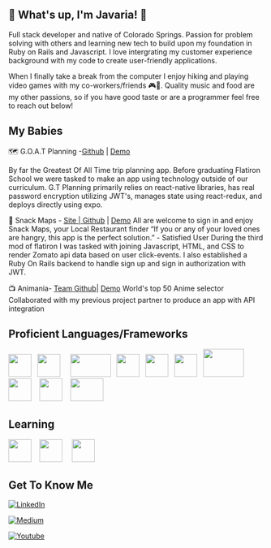 ## 🐐 What's up, I'm Javaria! 🐐

Full stack developer and native of Colorado Springs. Passion for problem solving with others and learning new tech to build upon my foundation in Ruby on Rails and Javascript. I love intergrating my customer experience background with my code to create user-friendly applications. 


When I finally take a break from the computer I enjoy hiking and playing video games with my co-workers/friends 🎮🌄. Quality music and food are my other passions, so if you have good taste or are a programmer feel free to reach out below!

## My Babies

🗺 G.O.A.T Planning -<a href="https://github.com/jay719/FlatironCapstone">Github</a> | <a href="https://www.youtube.com/watch?v=YSNof3v78aM&ab_channel=JavariaBrascom">Demo</a>

By far the Greatest Of All Time trip planning app. Before graduating Flatiron School we were tasked to make an app using technology outside of our curriculum. G.T Planning primarily relies on react-native libraries, has real password encryption utilizing JWT's, manages state using react-redux, and deploys directly using expo. 

🍴 Snack Maps - <a href="https://snack-maps-7.web.app/">Site | </a> <a href="https://github.com/jay719/mod3-project">Github</a> | <a href="https://www.youtube.com/watch?v=nVxz5scZzgA&ab_channel=JavariaBrascom">Demo</a>
All are welcome to sign in and enjoy Snack Maps, your Local Restaurant finder
“If you or any of your loved ones are hangry, this app is the perfect solution.” - Satisfied User
During the third mod of flatiron I was tasked with joining Javascript, HTML, and CSS to render Zomato api data based on user click-events. I also established a Ruby On Rails backend to handle sign up and sign in authorization with JWT.

📺 Animania- <a href="https://github.com/TheRealKevBot/Animania">Team Github</a>| <a href=" ">Demo</a>
 World's top 50 Anime selector
Collaborated with my previous project partner to produce an app with API integration


## Proficient Languages/Frameworks
<img src="https://upload.wikimedia.org/wikipedia/commons/thumb/9/99/Unofficial_JavaScript_logo_2.svg/1024px-Unofficial_JavaScript_logo_2.svg.png" width="45" height="45"/>&nbsp; &nbsp;<img src="https://cdn4.iconfinder.com/data/icons/logos-3/600/React.js_logo-512.png" width="45" height="45"/> &nbsp; &nbsp; <img src="https://www.dsmwebgeeks.com/app/uploads/2019/06/react-native.png" width="80" height="45"/>&nbsp; &nbsp;<img src="https://reactnavigation.org/img/spiro.svg" width="45" height="45"/>&nbsp; &nbsp;<img src="https://upload.wikimedia.org/wikipedia/commons/thumb/9/95/Vue.js_Logo_2.svg/1024px-Vue.js_Logo_2.svg.png" width="45" height="45"/>&nbsp; &nbsp;<img src="https://upload.wikimedia.org/wikipedia/commons/thumb/7/73/Ruby_logo.svg/396px-Ruby_logo.svg.png" width="45" height="45"/>&nbsp; &nbsp;<img src="https://www.vepsun.in/img/new-courses/ruby_on_rails.png" width="80" height="55"/>&nbsp; &nbsp; <img src="https://cdn.pixabay.com/photo/2017/08/05/11/16/logo-2582748_1280.png" width="" height="45"/> &nbsp; &nbsp;<img src="https://cdn.pixabay.com/photo/2017/08/05/11/16/logo-2582747_1280.png" width="45" height="45"/>&nbsp; &nbsp; <img src="https://sqlbackupandftp.com/blog/wp-content/uploads/2015/01/mysql-logo_2800x2800_pixels1.png" width="65" height="45"/>

## Learning 
<img src="https://upload.wikimedia.org/wikipedia/commons/thumb/c/c3/Python-logo-notext.svg/220px-Python-logo-notext.svg.png" width="45" height="45"/> &nbsp; &nbsp;<img src="https://i.imgur.com/eeYUFCO.png" width="45" height="45"/>
&nbsp; &nbsp; <img src="https://cdn4.iconfinder.com/data/icons/google-i-o-2016/512/google_firebase-512.png" width="45" height="45"/>

## Get To Know Me

<a href='https://www.linkedin.com/in/javaria-brascom/'><img alt="LinkedIn" src="https://img.shields.io/badge/linkedin%20-%230077B5.svg?&style=for-the-badge&logo=linkedin&logoColor=white"/></a>

<a href='https://javariab17.medium.com/'><img alt="Medium" src="https://img.shields.io/badge/Medium-12100E?style=for-the-badge&logo=medium&logoColor=white"/></a>


<a href='https://www.youtube.com/channel/UCGb8ITBFK5fvyBCo_I_BOuQ'><img alt="Youtube" src="https://img.shields.io/badge/Javaria%20Brascom%20-%23FF0000.svg?&style=for-the-badge&logo=YouTube&logoColor=white"/></a>


<!--
**jay719/jay719** is a ✨ _special_ ✨ repository because its `README.md` (this file) appears on your GitHub profile.

Here are some ideas to get you started:

- 🔭 I’m currently working on ...
- 🌱 I’m currently learning ...
- 👯 I’m looking to collaborate on ...
- 🤔 I’m looking for help with ...
- 💬 Ask me about ...
- 📫 How to reach me: ...
- 😄 Pronouns: ...
- ⚡ Fun fact: ...
-->
